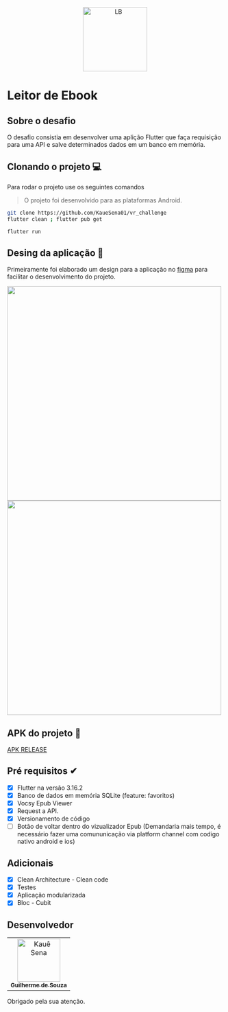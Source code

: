 <div align="center">
  <img src="https://github.com/Guilherme-DSGL/desafio_estante_de_livros/blob/main/assets/images/app_icon.png" alt="LB" height="150px">
</div>

# Leitor de Ebook 

## Sobre o desafio

O desafio consistia em desenvolver uma aplição Flutter que faça requisição para uma API e salve determinados dados em um banco em memória.


## Clonando o projeto 💻

Para rodar o projeto use os seguintes comandos
> O projeto foi desenvolvido para as plataformas Android.

```bash
git clone https://github.com/KaueSena01/vr_challenge
flutter clean ; flutter pub get
```
```bash
flutter run
```

## Desing da aplicação 📱

Primeiramente foi elaborado um design para a aplicação no [figma](https://www.figma.com/file/fQxjFVDhgZmeKoKMJgpgow/EP-Challenger?type=design&node-id=0%3A1&mode=design&t=WreU5H1zPKrBPPZp-1) para facilitar o desenvolvimento do projeto.

 <div >
    <img width="500" alt="" src="https://github.com/Guilherme-DSGL/desafio_estante_de_livros/assets/72310683/94350fa3-21e7-4e46-b9f0-f3397f500ccc">
    <img width="500" alt="" src="https://github.com/Guilherme-DSGL/desafio_estante_de_livros/assets/72310683/ebc5fb9d-5d4f-4d0c-90c1-a5b18ddb7acd">
  </div>

## APK do projeto 🚀

[APK RELEASE](https://github.com/Guilherme-DSGL/desafio_estante_de_livros/blob/main/apk/app-release.apk)

## Pré requisitos ✔

* [x] Flutter na versão 3.16.2
* [x] Banco de dados em memória SQLite (feature: favoritos)
* [x] Vocsy Epub Viewer 
* [x] Request a API. 
* [x] Versionamento de código
* [ ] Botão de voltar dentro do vizualizador Epub (Demandaria mais tempo, é necessário fazer uma comununicação via platform channel com codigo nativo android e ios)

## Adicionais

* [x] Clean Architecture - Clean code
* [x] Testes
* [x] Aplicação modularizada
* [x] Bloc - Cubit

## Desenvolvedor

<table>
  <tr>
    <td align="center">
      <a href="https://github.com/Guilherme-DSGL">
        <img src="https://avatars.githubusercontent.com/u/72310683?s=400&u=9f0ec757e6df46288a0bff579b2648b151319db7&v=4" width="100px;" alt="Kauê Sena"/><br>
        <sub>
          <b>Guilherme de Souza</b>
        </sub>
      </a>
    </td>
  </tr>
</table>

Obrigado pela sua atenção.
